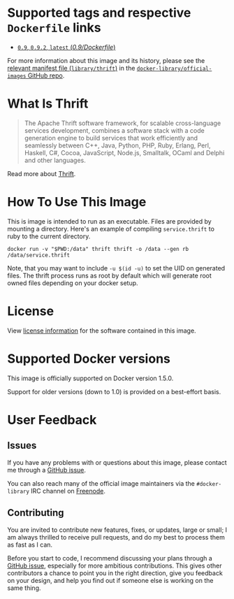 # Supported tags and respective `Dockerfile` links

- [`0.9`, `0.9.2`, `latest` (*0.9/Dockerfile*)](https://github.com/ahawkins/docker-thrift/blob/61c3478ab828d3e610f192b442ac2a7221749c47/0.9/Dockerfile)

For more information about this image and its history, please see the [relevant
manifest file
(`library/thrift`)](https://github.com/docker-library/official-images/blob/master/library/thrift)
in the [`docker-library/official-images` GitHub
repo](https://github.com/docker-library/official-images).

# What Is Thrift

> The Apache Thrift software framework, for scalable cross-language
> services development, combines a software stack with a code generation
> engine to build services that work efficiently and seamlessly between
> C++, Java, Python, PHP, Ruby, Erlang, Perl, Haskell, C#, Cocoa,
> JavaScript, Node.js, Smalltalk, OCaml and Delphi and other languages.

Read more about [Thrift](https://thrift.apache.org).

# How To Use This Image

This is image is intended to run as an executable. Files are provided
by mounting a directory. Here's an example of compiling
`service.thrift` to ruby to the current directory.

    docker run -v "$PWD:/data" thrift thrift -o /data --gen rb /data/service.thrift

Note, that you may want to include `-u $(id -u)` to set the UID on
generated files. The thrift process runs as root by default which will
generate root owned files depending on your docker setup.

# License

View [license information](http://www.apache.org/licenses/) for the software contained in this image.

# Supported Docker versions

This image is officially supported on Docker version 1.5.0.

Support for older versions (down to 1.0) is provided on a best-effort basis.

# User Feedback

## Issues

If you have any problems with or questions about this image, please contact me
through a [GitHub issue](https://github.com/ahawkins/docker-thrift/issues).

You can also reach many of the official image maintainers via the
`#docker-library` IRC channel on [Freenode](https://freenode.net).

## Contributing

You are invited to contribute new features, fixes, or updates, large
or small; I am always thrilled to receive pull requests, and do my
best to process them as fast as I can.

Before you start to code, I recommend discussing your plans through a
[GitHub issue](https://github.com/ahawkins/docker-thrift/issues),
especially for more ambitious contributions. This gives other
contributors a chance to point you in the right direction, give you
feedback on your design, and help you find out if someone else is
working on the same thing.
